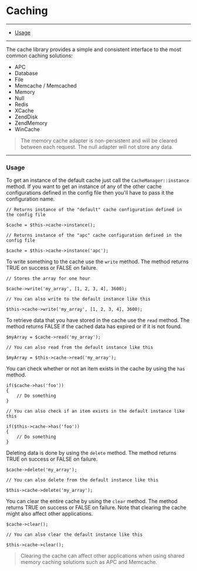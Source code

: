 # Caching

--------------------------------------------------------

* [Usage](#usage)

--------------------------------------------------------

The cache library provides a simple and consistent interface to the most common caching solutions:

* APC
* Database
* File
* Memcache / Memcached
* Memory
* Null
* Redis
* XCache
* ZendDisk
* ZendMemory
* WinCache

> The memory cache adapter is non-persistent and will be cleared between each request. The null adapter will not store any data.

--------------------------------------------------------

<a id="usage"></a>

### Usage

To get an instance of the default cache just call the ```CacheManager::instance``` method. If you want to get an instance of any of the other cache configurations defined in the config file then you'll have to pass it the configuration name.

	// Returns instance of the "default" cache configuration defined in the config file

	$cache = $this->cache->instance();

	// Returns instance of the "apc" cache configuration defined in the config file

	$cache = $this->cache->instance('apc');

To write something to the cache use the ```write``` method. The method returns TRUE on success or FALSE on failure.

	// Stores the array for one hour

	$cache->write('my_array', [1, 2, 3, 4], 3600);

	// You can also write to the default instance like this

	$this->cache->write('my_array', [1, 2, 3, 4], 3600);

To retrieve data that you have stored in the cache use the ```read``` method. The method returns FALSE if the cached data has expired or if it is not found.

	$myArray = $cache->read('my_array');

	// You can also read from the default instance like this

	$myArray = $this->cache->read('my_array');

You can check whether or not an item exists in the cache by using the ```has``` method.

	if($cache->has('foo'))
	{
		// Do something
	}

	// You can also check if an item exists in the default instance like this

	if($this->cache->has('foo'))
	{
		// Do something
	}

Deleting data is done by using the ```delete``` method. The method returns TRUE on success or FALSE on failure.

	$cache->delete('my_array');

	// You can also delete from the default instance like this

	$this->cache->delete('my_array');

You can clear the entire cache by using the ```clear``` method. The method returns TRUE on success or FALSE on failure. Note that clearing the cache might also affect other applications.

	$cache->clear();

	// You can also clear the default instance like this

	$this->cache->clear();

> Clearing the cache can affect other applications when using shared memory caching solutions such as APC and Memcache.